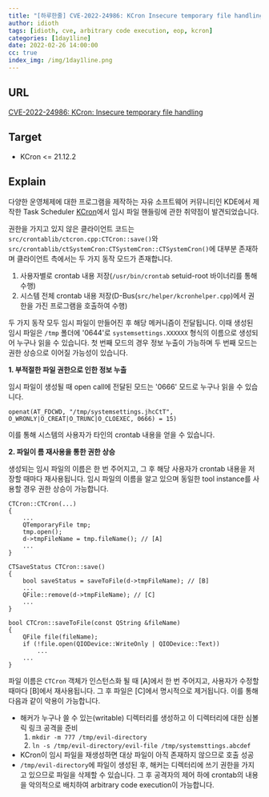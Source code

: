 ```yaml
---
title: "[하루한줄] CVE-2022-24986: KCron Insecure temporary file handling"
author: idioth
tags: [idioth, cve, arbitrary code execution, eop, kcron]
categories: [1day1line]
date: 2022-02-26 14:00:00
cc: true
index_img: /img/1day1line.png
---
```


## URL 

[CVE-2022-24986: KCron: Insecure temporary file handling](https://seclists.org/oss-sec/2022/q1/164)



## Target

- KCron <= 21.12.2

## Explain

다양한 운영체제에 대한 프로그램을 제작하는 자유 소프트웨어 커뮤니티인 KDE에서 제작한 Task Scheduler [KCron](https://github.com/KDE/kcron)에서 임시 파일 핸들링에 관한 취약점이 발견되었습니다.

권한을 가지고 있지 않은 클라이언트 코드는 `src/crontablib/ctcron.cpp:CTCron::save()`와 `src/crontablib/ctSystemCron:CTSystemCron::CTSystemCron()`에 대부분 존재하며 클라이언트 측에서는 두 가지 동작 모드가 존재합니다.

1. 사용자별로 crontab 내용 저장(`/usr/bin/crontab` setuid-root 바이너리를 통해 수행)
2. 시스템 전체 crontab 내용 저장(D-Bus(`src/helper/kcronhelper.cpp`)에서 권한을 가진 프로그램을 호출하여 수행)

두 가지 동작 모두 임시 파일이 만들어진 후 해당 메커니즘이 전달됩니다. 이때 생성된 임시 파일은 `/tmp` 폴더에 '0644'로 `systemsettings.XXXXXX` 형식의 이름으로 생성되어 누구나 읽을 수 있습니다. 첫 번째 모드의 경우 정보 누출이 가능하며 두 번째 모드는 권한 상승으로 이어질 가능성이 있습니다.

**1. 부적절한 파일 권한으로 인한 정보 누출**

임시 파일이 생성될 때 open call에 전달된 모드는 '0666' 모드로 누구나 읽을 수 있습니다.

```
openat(AT_FDCWD, "/tmp/systemsettings.jhcCtT", O_WRONLY|O_CREAT|O_TRUNC|O_CLOEXEC, 0666) = 15)
```

이를 통해 시스템의 사용자가 타인의 crontab 내용을 얻을 수 있습니다.

**2. 파일이 름 재사용을 통한 권한 상승**

생성되는 임시 파일의 이름은 한 번 주어지고, 그 후 해당 사용자가 crontab 내용을 저장할 때마다 재사용됩니다. 임시 파일의 이름을 알고 있으며 동일한 tool instance를 사용할 경우 권한 상승이 가능합니다.

```
CTCron::CTCron(...)
{
    ...
    QTemporaryFile tmp;
    tmp.open();
    d->tmpFileName = tmp.fileName(); // [A]
    ...
}

CTSaveStatus CTCron::save()
{
    bool saveStatus = saveToFile(d->tmpFileName); // [B]
    ...
    QFile::remove(d->tmpFileName); // [C]
    ...
}

bool CTCron::saveToFile(const QString &fileName)
{
    QFile file(fileName);
    if (!file.open(QIODevice::WriteOnly | QIODevice::Text))
        ...
    ...
}
```

파일 이름은 `CTCron` 객체가 인스턴스화 될 때 [A]에서 한 번 주어지고, 사용자가 수정할 때마다 [B]에서 재사용됩니다. 그 후 파일은 [C]에서 명시적으로 제거됩니다. 이를 통해 다음과 같이 악용이 가능합니다.

- 해커가 누구나 쓸 수 있는(writable) 디렉터리를 생성하고 이 디렉터리에 대한 심볼릭 링크 공격을 준비
  1. `mkdir -m 777 /tmp/evil-directory`
  2. `ln -s /tmp/evil-directory/evil-file /tmp/systemsttings.abcdef`
- KCron이 임시 파일을 재생성하면 대상 파일이 아직 존재하지 않으므로 호출 성공
- `/tmp/evil-directory`에 파일이 생성된 후, 해커는 디렉터리에 쓰기 권한을 가지고 있으므로 파일을 삭제할 수 있습니다. 그 후 공격자의 제어 하에 crontab의 내용을 악의적으로 배치하여 arbitrary code execution이 가능합니다.
